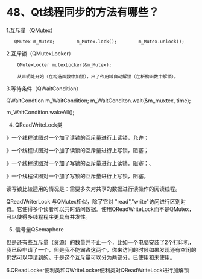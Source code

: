 # 48、Qt**线程同步的方法有哪些？**

1.互斥量（QMutex）

       QMutex m_Mutex;        m_Mutex.lock();        m_Mutex.unlock();

2.互斥锁（QMutexLocker）

        QMutexLocker mutexLocker(&m_Mutex);
    
        从声明处开始（在构造函数中加锁），出了作用域自动解锁（在析构函数中解锁）。

3.等待条件（QWaitCondition）

QWaitCondtion m_WaitCondition; m_WaitConditon.wait(&m_muxtex, time);                 

m_WaitCondition.wakeAll();

4. QReadWriteLock类

》一个线程试图对一个加了读锁的互斥量进行上读锁，允许；

》一个线程试图对一个加了读锁的互斥量进行上写锁，阻塞；

》一个线程试图对一个加了写锁的互斥量进行上读锁，阻塞；、

》一个线程试图对一个加了写锁的互斥量进行上写锁，阻塞。

读写锁比较适用的情况是：需要多次对共享的数据进行读操作的阅读线程。

QReadWriterLock 与QMutex相似，除了它对 "read","write"访问进行区别对待。它使得多个读者可以共时访问数据。使用QReadWriteLock而不是QMutex，可以使得多线程程序更具有并发性。

5. 信号量QSemaphore

但是还有些互斥量（资源）的数量并不止一个，比如一个电脑安装了2个打印机，我已经申请了一个，但是我不能霸占这两个，你来访问的时候如果发现还有空闲的仍然可以申请到的。于是这个互斥量可以分为两部分，已使用和未使用。

6.QReadLocker便利类和QWriteLocker便利类对QReadWriteLock进行加解锁